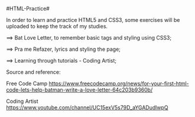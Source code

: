 #HTML-Practice#


In order to learn and practice HTML5 and CSS3, some exercises will be uploaded to keep the track of my studies.


==> Bat Love Letter, to remember basic tags and styling using CSS3; 

==> Pra me Refazer, lyrics and styling the page;

==> Learning through tutorials - Coding Artist; 







Source and reference: 

Free Code Camp
https://www.freecodecamp.org/news/for-your-first-html-code-lets-help-batman-write-a-love-letter-64c203b9360b/


Coding Artist
https://www.youtube.com/channel/UC15exV5s79D_aYGADudlwpQ
